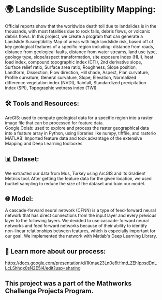 # 🌍 Landslide Susceptibility Mapping:
Official reports show that the worldwide death toll due to landslides is in the thousands, with most fatalities due to rock falls, debris flows, or volcanic debris flows. In this project, we create a program that can generate a Landslide Susceptibility Map of areas with high landslide risk, based off of key geological features of a specific region including: distance from roads, distance from geological faults, distance from water streams, land use type, geology type, slope/aspect transformation, site exposure index (HLI), heat load index, compound topographic index (CTI), 2nd derivative slope, Surface relief ratio, Surface area ratio, Roughness, Slope position, Landform, Dissection, Flow direction, Hill shade, Aspect, Plan curvature, Profile curvature, General curvature, Slope, Elevation, Normalized difference vegetation index (NVDI), Rainfall, Standardized precipitation index (SPI), Topographic wetness index (TWI). 

## 🛠️ Tools and Resources:
ArcGIS: used to compute geological data for a specific region into a raster image file that can be processed for feature data. <br>
Google Colab: used to explore and process the raster geographical data into a feature array in Python, using libraries like numpy, tifffile, and rasterio <br>
MATLAB: Imported feature data and took advantage of the extensive Mapping and Deep Learning toolboxes

## 📊 Dataset:
We extracted our data from Mus, Turkey using ArcGIS and its Gradient Metrics tool. After getting the feature data for the given location, we used bucket sampling to reduce the size of the dataset and train our model.

## 🌐 Model:
A cascade-forward neural network (CFNN) is a type of feed-forward neural network that has direct connections from the input layer and every previous layer to the following layers. We decided to use cascade-forward neural networks and feed forward networks because of their ability to identify non-linear relationships between features, which is especially important for our goal. We implemented the network with Matlab's Deep Learning Library.

## 📝 Learn more about our process: 
https://docs.google.com/presentation/d/1Kmae23Ln0e6tHmd_ZEhIppsdDnLLcLShhqx0sN2E5i4/edit?usp=sharing

## This project was a part of the Mathworks Challenge Projects Program. 
